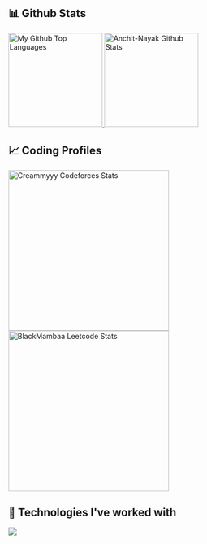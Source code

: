 ## 📊 Github Stats

<span>
<a href="https://github.com/Anchit-Nayak">
<img height="185" src="https://github-readme-stats-redheadphone.vercel.app/api/top-langs/?username=Anchit-Nayak&layout=compact&langs_count=8&theme=github_dark&hide=SCSS,GLSL,GAP&border_color=404040" alt="My Github Top Languages" />
<img height="185" src="https://github-readme-stats-redheadphone.vercel.app/api?username=Anchit-Nayak&show_icons=true&count_private=true&theme=github_dark&border_color=404040" alt="Anchit-Nayak Github Stats" />
</a>
</span>



## 📈 Coding Profiles

<span>
<a href="https://codeforces.com/profile/Creammyyy">
<img height="316" src="https://codeforces-readme-stats.vercel.app/api/card?username=Creammyyy&theme=github_dark&force_username=true&border_color=404040" alt="Creammyyy Codeforces Stats"/>
</a>
<a href="https://leetcode.com/BlackMambaa">
<img width="full" height="316"src="https://leetcard.jacoblin.cool/BlackMambaa?theme=dark&font=Ubuntu&cache=14400&ext=heatmap&sheets=https://gist.githubusercontent.com/BlackMambaa/5e715e284c89cace8f5fa09f7fb930b8/raw/ec0be570f114124b1a2156a660d67baa0ab5639d/leetcode_stats_card.css" alt="BlackMambaa Leetcode Stats"/>
</a>
</span>



## 🧩 Technologies I've worked with
  <a href="https://skillicons.dev">
    <img src="https://skillicons.dev/icons?i=c,cpp,html,css,tailwind,js,react,vite,postman,docker,kubernetes,jenkins,express,nodejs,mongodb,vscode,git,bash,vim,vercel,aws,linux,github" />
  </a>
